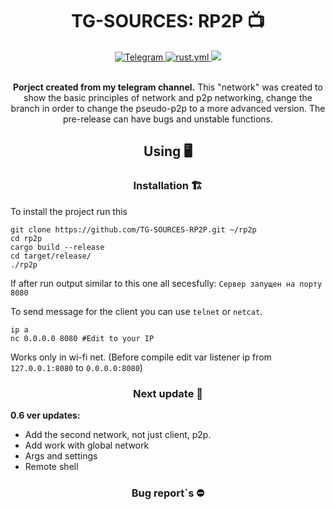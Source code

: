 <h1 align="center"> TG-SOURCES: RP2P 📺️ </h1>

<div align = "center">
<a href="https://t.me/ArcaneDevStudio" target="_blank" rel="noopener noreferrer">
    <img src="https://img.shields.io/badge/Telegram-@ArcaneDevStudio-blue?style=flat-square&logo=telegram" alt="Telegram">
</a>
<a href="https://github.com/Nam4ik/TG-SOURCES-RP2P/actions", target="_blank", rel="noopener noreferrer">
    <img src="https://github.com/Nam4ik/TG-SOURCES-RP2P/actions/workflows/rust.yml/badge.svg?event=push", alt="rust.yml">
</a> 
<img src="https://img.shields.io/badge/Version-v0.5-blue.svg">
</div>
<br>

<div align = "center">
  
**Porject created from my telegram channel.** This "network" was created to show the basic principles of network and 
p2p networking, change the branch in order to change the pseudo-p2p to a more advanced version. The pre-release can have
bugs and unstable functions.
</div>

<h2 align = "center"> Using 🖥️ </h2> 

<h3 align = "center"> Installation 🏗️ </h3>

To install the project run this
```shell
git clone https://github.com/TG-SOURCES-RP2P.git ~/rp2p
cd rp2p
cargo build --release 
cd target/release/
./rp2p
```

If after run output similar to this one all secesfully: `Сервер запущен на порту 8080`

To send message for the client you can use `telnet` or `netcat`.
```shell
ip a
nc 0.0.0.0 8080 #Edit to your IP
```
Works only in wi-fi net. (Before compile edit var listener ip from `127.0.0.1:8080` to `0.0.0.0:8080`) 

<h3 align = "center" >Next update 🧠</h3>

**0.6 ver updates:**
- Add the second network, not just client, p2p.
- Add work with global network
- Args and settings
- Remote shell


<h3 align = "center">Bug report`s ⛔️ </h3>


